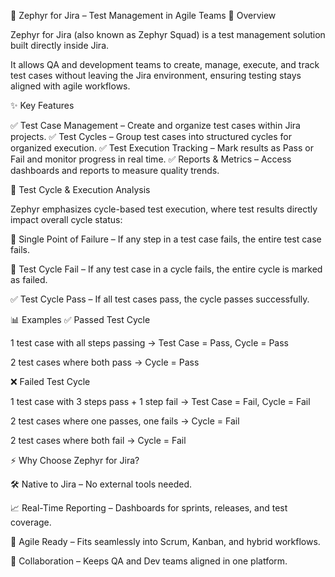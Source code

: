 🧩 Zephyr for Jira – Test Management in Agile Teams
📖 Overview

Zephyr for Jira
 (also known as Zephyr Squad) is a test management solution built directly inside Jira.

It allows QA and development teams to create, manage, execute, and track test cases without leaving the Jira environment, ensuring testing stays aligned with agile workflows.

✨ Key Features

✅ Test Case Management – Create and organize test cases within Jira projects.
✅ Test Cycles – Group test cases into structured cycles for organized execution.
✅ Test Execution Tracking – Mark results as Pass or Fail and monitor progress in real time.
✅ Reports & Metrics – Access dashboards and reports to measure quality trends.

🧪 Test Cycle & Execution Analysis

Zephyr emphasizes cycle-based test execution, where test results directly impact overall cycle status:

🔴 Single Point of Failure – If any step in a test case fails, the entire test case fails.

🔴 Test Cycle Fail – If any test case in a cycle fails, the entire cycle is marked as failed.

✅ Test Cycle Pass – If all test cases pass, the cycle passes successfully.

📊 Examples
✅ Passed Test Cycle

1 test case with all steps passing → Test Case = Pass, Cycle = Pass

2 test cases where both pass → Cycle = Pass

❌ Failed Test Cycle

1 test case with 3 steps pass + 1 step fail → Test Case = Fail, Cycle = Fail

2 test cases where one passes, one fails → Cycle = Fail

2 test cases where both fail → Cycle = Fail

⚡ Why Choose Zephyr for Jira?

🛠️ Native to Jira – No external tools needed.

📈 Real-Time Reporting – Dashboards for sprints, releases, and test coverage.

🔄 Agile Ready – Fits seamlessly into Scrum, Kanban, and hybrid workflows.

🤝 Collaboration – Keeps QA and Dev teams aligned in one platform.

